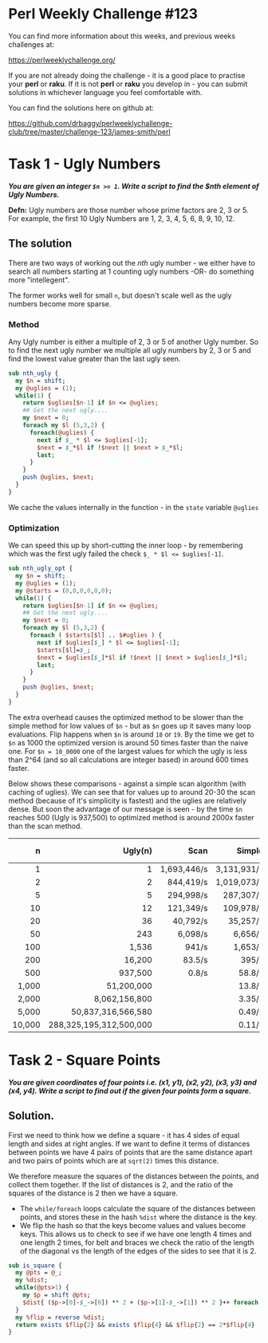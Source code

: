 # Perl Weekly Challenge #123

You can find more information about this weeks, and previous weeks challenges at:

  https://perlweeklychallenge.org/

If you are not already doing the challenge - it is a good place to practise your
**perl** or **raku**. If it is not **perl** or **raku** you develop in - you can
submit solutions in whichever language you feel comfortable with.

You can find the solutions here on github at:

https://github.com/drbaggy/perlweeklychallenge-club/tree/master/challenge-123/james-smith/perl

# Task 1 - Ugly Numbers

***You are given an integer `$n >= 1`. Write a script to find the $nth element of Ugly Numbers.***

**Defn:** Ugly numbers are those number whose prime factors are 2, 3 or 5. For example, the first 10 Ugly Numbers are 1, 2, 3, 4, 5, 6, 8, 9, 10, 12.

## The solution

There are two ways of working out the *nth* ugly number - we either have to search all numbers starting at 1 counting ugly numbers -OR- do something more "intellegent".

The former works well for small `n`, but doesn't scale well as the ugly numbers become more sparse.

### Method

Any Ugly number is either a multiple of 2, 3 or 5 of another Ugly number. So to find the next ugly number we multiple all ugly numbers by 2, 3 or 5 and find the lowest value greater than the last ugly seen.

```perl
sub nth_ugly {
  my $n = shift;
  my @uglies = (1);
  while(1) {
    return $uglies[$n-1] if $n <= @uglies;
    ## Get the next ugly....
    my $next = 0;
    foreach my $l (5,3,2) {
      foreach(@uglies) {
        next if $_ * $l <= $uglies[-1];
        $next = $_*$l if !$next || $next > $_*$l;
        last;
      }
    }
    push @uglies, $next;
  }
}

```

We cache the values internally in the function - in the `state` variable `@uglies`

### Optimization

We can speed this up by short-cutting the inner loop - by remembering which was the first ugly failed the check `$_ * $l <= $uglies[-1]`.

```perl
sub nth_ugly_opt {
  my $n = shift;
  my @uglies = (1);
  my @starts = (0,0,0,0,0,0);
  while(1) {
    return $uglies[$n-1] if $n <= @uglies;
    ## Get the next ugly....
    my $next = 0;
    foreach my $l (5,3,2) {
      foreach ( $starts[$l] .. $#uglies ) {
        next if $uglies[$_] * $l <= $uglies[-1];
        $starts[$l]=$_;
        $next = $uglies[$_]*$l if !$next || $next > $uglies[$_]*$l;
        last;
      }
    }
    push @uglies, $next;
  }
}
```

The extra overhead causes the optimized method to be slower than the simple method for low values of `$n` - but as `$n` goes up it saves many loop evaluations. Flip happens when `$n` is around `18` or `19`. By the time we get to `$n` as 1000 the optimized version is around 50 times faster than the naive one. For `$n = 10_0000` one of the largest values for which the ugly is less than 2^64 (and so all calculations are integer based) in around 600 times faster.

Below shows these comparisons - against a simple scan algorithm (with caching of uglies). We can see that for values up to around 20-30 the scan method (because of it's simplicity is fastest) and the uglies are relatively dense. But soon the advantage of our message is seen - by the time `$n` reaches 500 (Ugly is 937,500) to optimized
method is around 2000x faster than the scan method.

|   n    | Ugly(n)                 | Scan        | Simple      |   Optimized | Opt v simple | Opt v scan    | Simple v scan |
| -----: | ----------------------: | ----------: | ----------: | ----------: | -----------: | ------------: | ------------: | 
|      1 |                       1 | 1,693,446/s | 3,131,931/s | 1,922,126/s |         -39% |           14% |           14% |
|      2 |                       2 |   844,419/s | 1,019,073/s |   537,358/s |         -47% |          -36% |           21% |
|      5 |                       5 |   294,998/s |   287,307/s |   167,641/s |         -42% |          -43% |           -3% |
|     10 |                      12 |   121,349/s |   109,978/s |    78,936/s |         -28% |          -35% |          -11% |
|     20 |                      36 |    40,792/s |    35,257/s |    38,068/s |           5% |           -7% |          -11% |
|     50 |                     243 |     6,098/s |     6,656/s |    15,056/s |         126% |          148% |           10% |
|    100 |                   1,536 |       941/s |     1,653/s |     7,423/s |         349% |          688% |           76% |
|    200 |                  16,200 |      83.5/s |       395/s |     3,700/s |         843% |        4,333% |          374% |
|    500 |                 937,500 |       0.8/s |      58.8/s |     1,479/s |       2,417% |      185,492% |        7,273% |
|  1,000 |              51,200,000 |             |      13.8/s |       687/s |       4,866% | - | - |
|  2,000 |           8,062,156,800 |             |      3.35/s |       352/s |      10,402% | - | - |
|  5,000 |      50,837,316,566,580 |             |      0.49/s |       138/s |      28,036% | - | - |
| 10,000 | 288,325,195,312,500,000 |             |      0.11/s |      67.6/s |      57,754% | - | - |

# Task 2 - Square Points

***You are given coordinates of four points i.e. (x1, y1), (x2, y2), (x3, y3) and (x4, y4). Write a script to find out if the given four points form a square.***

## Solution.

First we need to think how we define a square - it has 4 sides of equal length and sides at right angles. If we want to define it terms of distances between points we have 4 pairs of points that are the same distance apart and two pairs of points which are at `sqrt(2)` times this distance.

We therefore measure the squares of the distances between the points, and collect them together. If the list of distances is 2, and the ratio of the squares of the distance is 2 then we have a square.

 * The `while/foreach` loops calculate the square of the distances between points, and stores these in the hash `%dist` where the distance is the key.
 * We flip the hash so that the keys become values and values become keys. This allows us to check to see if we have one length 4 times and one length 2 times, for belt and braces we check the ratio of the length of the diagonal vs the length of the edges of the sides to see that it is 2.

```perl
sub is_square {
  my @pts = @_;
  my %dist;
  while(@pts>1) {
    my $p = shift @pts;
    $dist{ ($p->[0]-$_->[0]) ** 2 + ($p->[1]-$_->[1]) ** 2 }++ foreach @pts;
  }
  my %flip = reverse %dist;
  return exists $flip{2} && exists $flip{4} && $flip{2} == 2*$flip{4} || 0;
}
```
